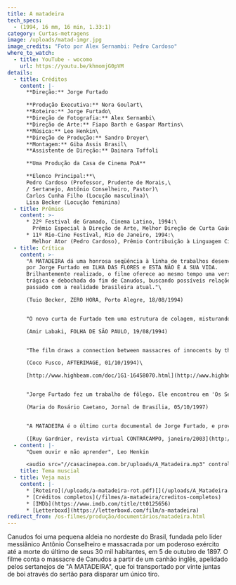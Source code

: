 ```yaml
---
title: A matadeira
tech_specs:
  - (1994, 16 mm, 16 min, 1.33:1)
category: Curtas-metragens
image: /uploads/matad-imgr.jpg
image_credits: "Foto por Alex Sernambi: Pedro Cardoso"
where_to_watch:
  - title: YouTube - wocomo
    url: https://youtu.be/khmomjG0pVM
details:
  - title: Créditos
    content: |-
      **Direção:** Jorge Furtado

      **Produção Executiva:** Nora Goulart\
      **Roteiro:** Jorge Furtado\
      **Direção de Fotografia:** Alex Sernambi\
      **Direção de Arte:** Fiapo Barth e Gaspar Martins\
      **Música:** Leo Henkin\
      **Direção de Produção:** Sandro Dreyer\
      **Montagem:** Giba Assis Brasil\
      **Assistente de Direção:** Dainara Toffoli

      **Uma Produção da Casa de Cinema PoA**

      **Elenco Principal:**\
      Pedro Cardoso (Professor, Prudente de Morais,\
      / Sertanejo, Antônio Conselheiro, Pastor)\
      Carlos Cunha Filho (Locução masculina)\
      Lisa Becker (Locução feminina)
  - title: Prêmios
    content: >-
      * 22º Festival de Gramado, Cinema Latino, 1994:\
        Prêmio Especial à Direção de Arte, Melhor Direção de Curta Gaúcho, Melhor Fotografia de Curta Gaúcho.
      * 11º Rio-Cine Festival, Rio de Janeiro, 1994:\
        Melhor Ator (Pedro Cardoso), Prêmio Contribuição à Linguagem Cinematográfica.
  - title: Crítica
    content: >-
      "A MATADEIRA dá uma honrosa seqüência à linha de trabalhos desenvolvida
      por Jorge Furtado em ILHA DAS FLORES e ESTA NÃO É A SUA VIDA.
      Brilhantemente realizado, o filme oferece ao mesmo tempo uma versão
      trágica e debochada do fim de Canudos, buscando possíveis relações do
      passado com a realidade brasileira atual."\

      (Tuio Becker, ZERO HORA, Porto Alegre, 18/08/1994)


      "O novo curta de Furtado tem uma estrutura de colagem, misturando trechos encenados, animações, fotos de época e extratos de documentários recentes. Seu tom é assumidamente extremado: os cenários são ultra-fakes, as cores, sempre berrantes, as interpretações, histriônicas - lideradas pelo carismático Pedro Cardoso em vários papéis. A MATADEIRA passa a limpo as principais interpretações do episódio de Canudos."\

      (Amir Labaki, FOLHA DE SÃO PAULO, 19/08/1994)


      "The film draws a connection between massacres of innocents by the Brazilian army in the nineteenth century and the current killing of street children by police. Furtado conveys his characteristic biting irony through the studious artificiality of his historical recreations, startling juxtpositions, and the film's madcap narrator."\

      (Coco Fusco, AFTERIMAGE, 01/10/1994)\

      [http://www.highbeam.com/doc/1G1-16458070.html](http://www.highbeam.com/doc/1G1-16458070.html "http\://www.highbeam.com/doc/1G1-16458070.html")


      "Jorge Furtado fez um trabalho de fôlego. Ele encontrou em 'Os Sertões', de Euclides da Cunha, relato sobre a Matadeira, o canhão que o exército brasileiro comprou de fabricantes alemães, a família Krupp, para dar cabo dos seguidores de Conselheiro. Usando recursos ficcionais, na linha do falso documentário que ele vem consagrando, e recursos de animação (bonequinhos de Mestre Vitalino simbolizam a luta dos sertanejos contra os militares), Furtado ergueu um filme de grande envergadura, mas que peca por tiradas humorísticas impertinentes."\

      (Maria do Rosário Caetano, Jornal de Brasília, 05/10/1997)


      "A MATADEIRA é o último curta documental de Jorge Furtado, e provavelmente o filme que mais se aproximaria a um questionamento dos procedimentos do filme documentário. (...) Vemos aí o filme mais se fechando na possibilidade de contar uma história ou mais se abrindo para o objeto a ser deslindado? A briga é boa: por mais que os depoimentos – e em especial o do historiador/sujeito-suiposto-saber – nos remetam para a banalidade que é qualquer discurso diante de um acontecimento decisivo (no caso, a morte de centenas de camponeses em Canudos), há de outra parte o texto literário, em off, de Kurt Vonnegut Jr. (influência, aliás, muito maior em Jorge Furtado do que qualquer cineasta documentarista, brasileiro ou não) que, mesmo não sendo sobre o acontecimento narrado – aí a parte de auto-consciência sempre cara a Furtado –, o espelha e revela seus reflexos."\

      ([Ruy Gardnier, revista virtual CONTRACAMPO, janeiro/2003](http://www.contracampo.com.br/47/furtadocumentario.htm))
  - content: |-
      "Quem ouvir e não aprender", Leo Henkin

      <audio src="//casacinepoa.com.br/uploads/A_Matadeira.mp3" controls />
    title: Tema muscial
  - title: Veja mais
    content: |-
      * [Roteiro](/uploads/a-matadeira-rot.pdf)[](/uploads/A_Matadeira.mp3)
      * [Créditos completos](/filmes/a-matadeira/creditos-completos)
      * [IMDb](https://www.imdb.com/title/tt0125656)
      * [Letterboxd](https://letterboxd.com/film/a-matadeira)
redirect_from: /os-filmes/produção/documentários/matadeira.html
---
```

Canudos foi uma pequena aldeia no nordeste do Brasil, fundada pelo líder messiânico Antônio Conselheiro e massacrada por um poderoso exército até a morte do último de seus 30 mil habitantes, em 5 de outubro de 1897. O filme conta o massacre de Canudos a partir de um canhão inglês, apelidado pelos sertanejos de "A MATADEIRA", que foi transportado por vinte juntas de boi através do sertão para disparar um único tiro.
